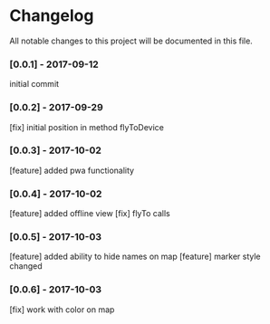 # Changelog
All notable changes to this project will be documented in this file.
### [0.0.1] - 2017-09-12
initial commit
### [0.0.2] - 2017-09-29
[fix] initial position in method flyToDevice
### [0.0.3] - 2017-10-02
[feature] added pwa functionality
### [0.0.4] - 2017-10-02
[feature] added offline view
[fix] flyTo calls
### [0.0.5] - 2017-10-03
[feature] added ability to hide names on map
[feature] marker style changed
### [0.0.6] - 2017-10-03
[fix] work with color on map
